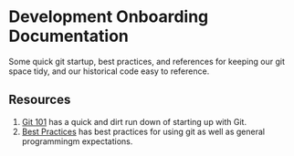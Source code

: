 # Development Onboarding Documentation
Some quick git startup, best practices, and references for keeping our git space tidy, and our historical code easy to reference.

## Resources

1. [Git 101](./Git101.md) has a quick and dirt run down of starting up with Git.
2. [Best Practices](./BestPractices.md) has best practices for using git as well as general programmingm expectations.
